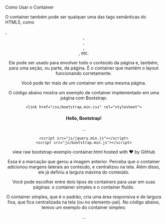 Como Usar o Container

O container também pode ser qualquer uma das tags semânticas do HTML5, como <nav>, <header>, <section>, <aside>, <footer>, etc.

Ele pode ser usado para envolver todo o conteúdo da página e, também, para uma seção, ou parte, da página. É o container que mantém o layout funcionando corretamente.

Você pode ter mais de um container em uma mesma página.

O código abaixo mostra um exemplo de container implementado em uma página com Bootstrap:

<!DOCTYPE html>
<html lang="pt">
  <head>
    <meta charset="utf-8">
    <meta http-equiv="X-UA-Compatible" content="IE=edge">
    <meta name="viewport" content="width=device-width, initial-scale=1">
    <title>Bootstrap Template</title>

    <link href="css/bootstrap.min.css" rel="stylesheet">
  </head>
  <body>
    <div class="container">
      <h1 class="page-header">Hello, Bootstrap!</h1>
      ...
    </div>

    <script src="js/jquery.min.js"></script>
    <script src="js/bootstrap.min.js"></script>
  </body>
</html>
view raw
bootstrap-exemplo-container.html hosted with ❤ by GitHub

Essa é a marcação que gerou a imagem anterior. Perceba que o container adicionou margens laterais ao conteúdo, e centralizou na tela. Além disso, ele já definiu a largura máxima do conteúdo.

Você pode escolher entre dois tipos de containers para usar em suas páginas: o container simples e o container fluído.

O container simples, que é o padrão, cria uma área responsiva e de largura fixa, que fica centralizada na tela (ou no elemento-pai). No código abaixo, temos um exemplo do container simples:

<div class="container">
  ...
</div>
